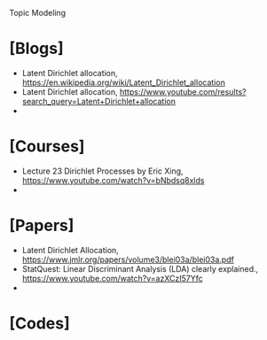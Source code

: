 Topic Modeling


# [Blogs]
+ Latent Dirichlet allocation, https://en.wikipedia.org/wiki/Latent_Dirichlet_allocation
+ Latent Dirichlet allocation, https://www.youtube.com/results?search_query=Latent+Dirichlet+allocation
+ 


# [Courses]
+ Lecture 23 Dirichlet Processes by Eric Xing, https://www.youtube.com/watch?v=bNbdsq8xlds
+ 

# [Papers]
+ Latent Dirichlet Allocation, https://www.jmlr.org/papers/volume3/blei03a/blei03a.pdf
+ StatQuest: Linear Discriminant Analysis (LDA) clearly explained., https://www.youtube.com/watch?v=azXCzI57Yfc
+ 


# [Codes]


